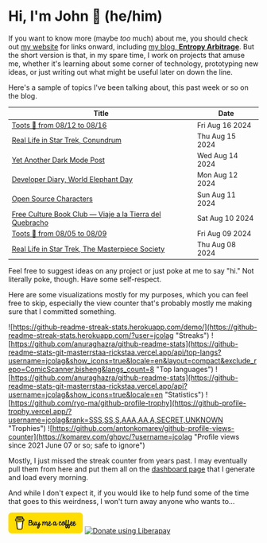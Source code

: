 # Hi, I'm John 👋 (he/him)

If you want to know more (maybe *too* much) about me, you should check out [my website](https://john.colagioia.net/) for links onward, including [my blog, **Entropy Arbitrage**](https://john.colagioia.net/blog).  But the short version is that, in my spare time, I work on projects that amuse me, whether it's learning about some corner of technology, prototyping new ideas, or just writing out what might be useful later on down the line.

Here's a sample of topics I've been talking about, this past week or so on the blog.

|Title|Date|
|-----|-------|
|[Toots 🦣 from 08/12 to 08/16](https://john.colagioia.net/blog/2024/08/16/week.html)|Fri Aug 16 2024|
|[Real Life in Star Trek, Conundrum](https://john.colagioia.net/blog/2024/08/15/conundrum.html)|Thu Aug 15 2024|
|[Yet Another Dark Mode Post](https://john.colagioia.net/blog/2024/08/14/dark-mode-again.html)|Wed Aug 14 2024|
|[Developer Diary, World Elephant Day](https://john.colagioia.net/blog/2024/08/12/elephant.html)|Mon Aug 12 2024|
|[Open Source Characters](https://john.colagioia.net/blog/2024/08/11/open-source-characters.html)|Sun Aug 11 2024|
|[Free Culture Book Club — Viaje a la Tierra del Quebracho](https://john.colagioia.net/blog/2024/08/10/quebracho.html)|Sat Aug 10 2024|
|[Toots 🦣 from 08/05 to 08/09](https://john.colagioia.net/blog/2024/08/09/week.html)|Fri Aug 09 2024|
|[Real Life in Star Trek, The Masterpiece Society](https://john.colagioia.net/blog/2024/08/08/masterpiece-society.html)|Thu Aug 08 2024|

Feel free to suggest ideas on any project or just poke at me to say "hi." Not literally poke, though. Have some self-respect.

Here are some visualizations mostly for my purposes, which you can feel free to skip, especially the view counter that's probably mostly me making sure that I committed something.

![https://github-readme-streak-stats.herokuapp.com/demo/](https://github-readme-streak-stats.herokuapp.com/?user=jcolag "Streaks")
![https://github.com/anuraghazra/github-readme-stats](https://github-readme-stats-git-masterrstaa-rickstaa.vercel.app/api/top-langs?username=jcolag&show_icons=true&locale=en&layout=compact&exclude_repo=ComicScanner,bisheng&langs_count=8 "Top languages")
![https://github.com/anuraghazra/github-readme-stats](https://github-readme-stats-git-masterrstaa-rickstaa.vercel.app/api?username=jcolag&show_icons=true&locale=en "Statistics")
![https://github.com/ryo-ma/github-profile-trophy](https://github-profile-trophy.vercel.app/?username=jcolag&rank=SSS,SS,S,AAA,AA,A,SECRET,UNKNOWN "Trophies")
![https://github.com/antonkomarev/github-profile-views-counter](https://komarev.com/ghpvc/?username=jcolag "Profile views since 2021 June 07 or so; safe to ignore")

Mostly, I just missed the streak counter from years past.  I may eventually pull them from here and put them all on the [dashboard page](https://github.com/jcolag/dash) that I generate and load every morning.

And while I don't expect it, if you would like to help fund some of the time that goes to this weirdness, I won't turn away anyone who wants to...

[<img src="images/default-yellow.png" alt="Buy Me a Coffee" width="150px"/>](https://www.buymeacoffee.com/jcolag)
<a href="https://liberapay.com/jcolag/donate"><img alt="Donate using Liberapay" src="https://liberapay.com/assets/widgets/donate.svg"></a>
